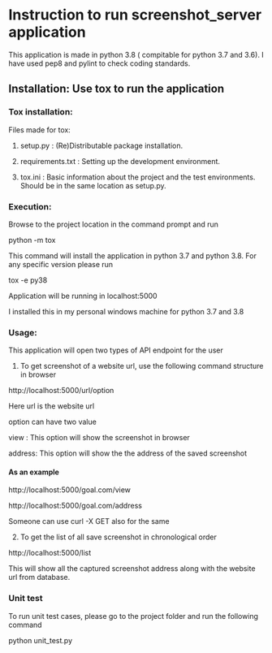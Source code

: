 # Instruction to run screenshot_server application

This application is made in python 3.8 ( compitable for python 3.7 and 3.6). I have used pep8 and pylint to check coding standards.

## Installation: Use tox to run the application

### Tox installation:

Files made for tox:
1. setup.py : (Re)Distributable package installation.

2. requirements.txt : Setting up the development environment.

3. tox.ini : Basic information about the project and the test environments. Should be in the same location as setup.py.

### Execution:

Browse to the project location in the command prompt and run 

python -m tox 

This command will install the application in python 3.7 and python 3.8. For any specific version please run

tox -e py38

Application will be running in localhost:5000

I installed this in my personal windows machine for python 3.7 and 3.8

### Usage: 

This application will open two types of API endpoint for the user

1. To get screenshot of a website url, use the following command structure in browser

http://localhost:5000/url/option

Here url is the website url

option can have two value

view : This option will show the screenshot in browser

address: This option will show the the address of the saved screenshot

#### As an example

http://localhost:5000/goal.com/view


http://localhost:5000/goal.com/address

Someone can use curl -X GET also for the same

2. To get the list of all save screenshot in chronological order

http://localhost:5000/list

This will show all the captured screenshot address along with the website url from database.

### Unit test

To run unit test cases, please go to the project folder and run the following command

python unit_test.py


